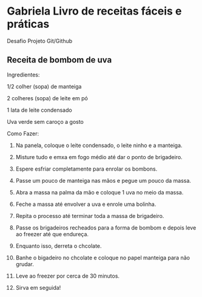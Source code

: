 # Gabriela Livro de receitas fáceis e práticas
Desafio Projeto Git/Github

## Receita de bombom de uva

Ingredientes:

1/2 colher (sopa) de manteiga

2 colheres (sopa) de leite em pó

1 lata de leite condensado

Uva verde sem caroço a gosto

Como Fazer:

1. Na panela, coloque o leite condensado, o leite ninho e a manteiga.

2. Misture tudo e emxa em fogo médio até dar o ponto de brigadeiro.

3. Espere esfriar completamente para enrolar os bombons.

4. Passe um pouco de manteiga nas mãos e pegue um pouco da massa.

5. Abra a massa na palma da mão e coloque 1 uva no meio da massa.

6. Feche a massa até envolver a uva e enrole uma bolinha.

7. Repita o processo até terminar toda a massa de brigadeiro.

8. Passe os brigadeiros recheados para a forma de bombom e depois leve ao freezer até que endureça.

9. Enquanto isso, derreta o chcolate.

10. Banhe o bigadeiro no chcolate e coloque no papel manteiga para não grudar.

11. Leve ao freezer por cerca de 30 minutos.

12. Sirva em seguida!
